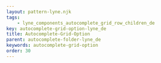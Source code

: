 ```yaml
---
layout: pattern-lyne.njk
tags: 
    - lyne_components_autocomplete_grid_row_children_de
key: autocomplete-grid-option-lyne_de
title: Autocomplete-Grid-Option
parent: autocomplete-folder-lyne_de
keywords: autocomplete-grid-option
order: 30
---
```

